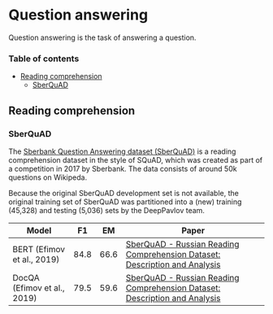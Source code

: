 # Question answering

Question answering is the task of answering a question.

### Table of contents

- [Reading comprehension](#reading-comprehension)
  - [SberQuAD](#sberquad)
  
  
## Reading comprehension
  
### SberQuAD

The [Sberbank Question Answering dataset (SberQuAD)](https://arxiv.org/abs/1912.09723) is a reading comprehension dataset
in the style of SQuAD, which was created as part of a competition in 2017 by Sberbank. The data consists of around 50k
questions on Wikipeda. 

Because the original SberQuAD development set is not available, the original training set of SberQuAD was partitioned
into a (new) training (45,328) and testing (5,036) sets by the DeepPavlov team.

| Model           | F1 | EM |  Paper |
| ------------- | :-----:| :-----:| --- |
| BERT (Efimov et al., 2019) | 84.8 | 66.6 | [SberQuAD - Russian Reading Comprehension Dataset: Description and Analysis](https://arxiv.org/abs/1912.09723) |
| DocQA (Efimov et al., 2019) | 79.5 | 59.6 | [SberQuAD - Russian Reading Comprehension Dataset: Description and Analysis](https://arxiv.org/abs/1912.09723) |
